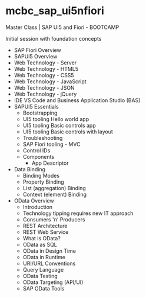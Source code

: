 # mcbc_sap_ui5nfiori
Master Class | SAP UI5 and Fiori - BOOTCAMP

Initial session with foundation concepts

* SAP Fiori Overview
* SAPUI5 Overview
* Web Technology - Server
* Web Technology - HTML5
* Web Technology - CSS5
* Web Technology - JavaScript
* Web Technology - JSON
* Web Technology - jQuery
* IDE VS Code and Business Application Studio (BAS)
* SAPUI5 Essentials
  -  Bootstrapping
  -  UI5 tooling Hello world app
  -  UI5 tooling Basic controls app
  -  UI5 tooling Basic controls with layout
  -  Troubleshooting
  -  SAP Fiori tooling - MVC
  -  Control IDs
  -  Components
      -  App Descriptor
* Data Binding
  -  Binding Modes
  -  Property Binding
  -  List (aggregation) Binding
  -  Context (element) Binding
* OData Overview
  -  Introduction
  -  Technology tipping requires new IT approach
  -  Consumers 'n' Producers
  -  REST Architecture
  -  REST Web Service
  -  What is OData?
  -  OData as SQL
  -  OData in Design Time
  -  OData in Runtime
  -  URI/URL Conventions
  -  Query Language
  -  OData Testing
  -  OData Targeting (API/UI)
  -  SAP OData Tools
